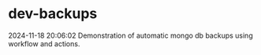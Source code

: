 # dev-backups
2024-11-18 20:06:02 Demonstration of automatic mongo db backups using workflow and actions.

